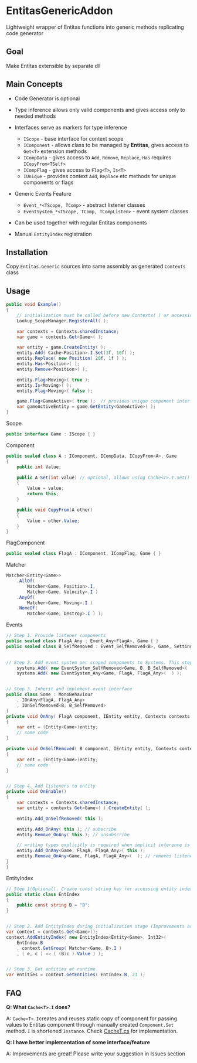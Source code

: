 # EntitasGenericAddon
Lightweight wrapper of Entitas functions into generic methods replicating code generator

## Goal
Make Entitas extensible by separate dll

## Main Concepts
  - Code Generator is optional
  - Type inference allows only valid components and gives access only to needed methods
  - Interfaces serve as markers for type inference
      - `IScope` - base interface for context scope
      - `IComponent` - allows class to be managed by **Entitas**, gives access to `Get<T>` extension methods
      - `ICompData` - gives access to `Add`, `Remove`, `Replace`, `Has` requires `ICopyFrom<TSelf>`
      - `ICompFlag` - gives access to `Flag<T>`, `Is<T>`
      - `IUnique` - provides context `Add`, `Replace` etc methods for unique components or flags

  - Generic Events Feature
      - `Event_*<TScope, TComp>` - abstract listener classes
      - `EventSystem_*<TScope, TComp, TCompListen>` - event system classes
 
  - Can be used together with regular Entitas components
  - Manual `EntityIndex` registration

## Installation
Copy `Entitas.Generic` sources into same assembly as generated `Contexts` class

## Usage

```csharp
public void Example()
{
    // initialization must be called before new Contexts( ) or accessing Contexts.sharedInstance
    Lookup_ScopeManager.RegisterAll( );

    var contexts = Contexts.sharedInstance;
    var game = contexts.Get<Game>( );

    var entity = game.CreateEntity( );
    entity.Add( Cache<Position>.I.Set(3f, 10f) );
    entity.Replace( new Position( 20f, 1f ) );
    entity.Has<Position>( );
    entity.Remove<Position>( );

    entity.Flag<Moving>( true );
    entity.Is<Moving>( );
    entity.Flag<Moving>( false );

    game.Flag<GameActive>( true );  // provides unique component interfaces
    var gameActiveEntity = game.GetEntity<GameActive>( );
}
```

Scope
```csharp
public interface Game : IScope { }
```

Component
```csharp
public sealed class A : IComponent, ICompData, ICopyFrom<A>, Game
{
    public int Value;

    public A Set(int value) // optional, allows using Cache<T>.I.Set()
    {
        Value = value;
        return this;
    }

    public void CopyFrom(A other)
    {
        Value = other.Value;
    }
}
```

FlagComponent
```csharp
public sealed class FlagA : IComponent, ICompFlag, Game { }
```

Matcher
```csharp
Matcher<Entity<Game>>
    .AllOf(
        Matcher<Game, Position>.I,
        Matcher<Game, Velocity>.I )
    .AnyOf(
        Matcher<Game, Moving>.I )
    .NoneOf(
        Matcher<Game, Destroy>.I ) );
```

Events
```csharp
// Step 1. Provide listener components
public sealed class FlagA_Any : Event_Any<FlagA>, Game { }
public sealed class B_SelfRemoved : Event_SelfRemoved<B>, Game, Settings { }

    
// Step 2. Add event system per scoped components to Systems. This step could be automated in future
    systems.Add( new EventSystem_SelfRemoved<Game, B, B_SelfRemoved>(  ) );
    systems.Add( new EventSystem_Any<Game, FlagA, FlagA_Any>(  ) );


// Step 3. Inherit and implement event interface
public class Some : MonoBehaviour
    , IOnAny<FlagA, FlagA_Any>
    , IOnSelfRemoved<B, B_SelfRemoved>
{
private void OnAny( FlagA component, IEntity entity, Contexts contexts )
{
    var ent = (Entity<Game>)entity;
    // some code
}

private void OnSelfRemoved( B component, IEntity entity, Contexts contexts )
{
    var ent = (Entity<Game>)entity;
    // some code
}


// Step 4. Add listeners to entity
private void OnEnable()
{
    var contexts = Contexts.sharedInstance;
    var entity = contexts.Get<Game>( ).CreateEntity( );

    entity.Add_OnSelfRemoved( this );

    entity.Add_OnAny( this ); // subscribe
    entity.Remove_OnAny( this ); // unsubscribe

    // writing types explicitly is required when implicit inference is impossible
    entity.Add_OnAny<Game, FlagA, FlagA_Any>( this );
    entity.Remove_OnAny<Game, FlagA, FlagA_Any>(  ); // removes listener component
}
}

```

EntityIndex
```csharp
// Step 1(Optional). Create const string key for accessing entity index
public static class EntIndex
{
    public const string B = "B";
}


// Step 2. Add EntityIndex during initialization stage (Improvements are welcome)
var context = contexts.Get<Game>();
context.AddEntityIndex( new EntityIndex<Entity<Game>, Int32>(
    EntIndex.B
    , context.GetGroup( Matcher<Game, B>.I )
    , ( e, c ) => ( (B)c ).Value ) );


// Step 3. Get entities at runtime
var entities = context.GetEntities( EntIndex.B, 23 );
```
## FAQ
**Q: What `Cache<T>.I` does?**

A: `Cache<T>.I`creates and reuses static copy of component for passing values to Entitas component through manually created `Component.Set` method. `I` is shortened `Instance`. Check [CacheT.cs](./Entitas.Generic/Lookup/CacheT.cs) for implementation.

**Q: I have better implementation of some interface/feature**

A: Improvements are great! Please write your suggestion in Issues section
